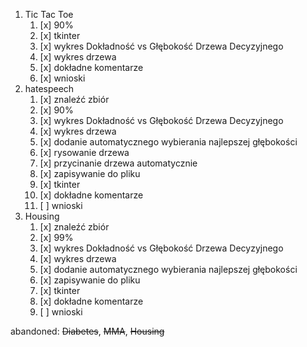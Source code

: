 1. Tic Tac Toe
   1. [x] 90%
   2. [x] tkinter
   3. [x] wykres Dokładność vs Głębokość Drzewa Decyzyjnego
   4. [x] wykres drzewa
   5. [x] dokładne komentarze
   6. [x] wnioski
2. hatespeech
   1. [x] znaleźć zbiór
   2. [x] 90%
   3. [x] wykres Dokładność vs Głębokość Drzewa Decyzyjnego
   4. [x] wykres drzewa
   5. [x] dodanie automatycznego wybierania najlepszej głębokości 
   6. [x] rysowanie drzewa 
   7. [x] przycinanie drzewa automatycznie 
   8. [x] zapisywanie do pliku
   9. [x] tkinter
   10. [x] dokładne komentarze
   11. [ ] wnioski
3. Housing
   1. [x] znaleźć zbiór
   2. [x] 99%
   3. [x] wykres Dokładność vs Głębokość Drzewa Decyzyjnego
   4. [x] wykres drzewa
   5. [x] dodanie automatycznego wybierania najlepszej głębokości 
   6. [x] zapisywanie do pliku
   7. [x] tkinter
   8. [x] dokładne komentarze
   9. [ ] wnioski

abandoned:
~~Diabetes~~, 
~~MMA~~, 
~~Housing~~

